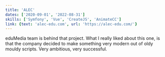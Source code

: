 ```yaml
---
title: 'ALEC'
dates: ['2020-09-01', '2022-08-31']
skills: ['Symfony', 'Vue', 'CreateJS', 'AnimateCC']
link: {text: 'alec-edu.com', url: 'https://alec-edu.com/'}
---
```


eduMedia team is behind that project. What I really liked about this one, is that the company decided to make something very modern out of oldy mouldy scripts. Very ambitious, very successful.